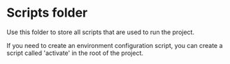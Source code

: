 # Scripts folder
Use this folder to store all scripts that are used to run the project. 

If you need to create an environment configuration script, you can create a script called 'activate' in the root of the project.